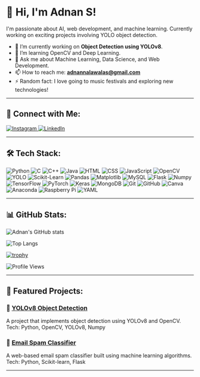 # 👋 Hi, I'm Adnan S!  
I'm passionate about AI, web development, and machine learning. Currently working on exciting projects involving YOLO object detection.

- 🔭 I’m currently working on **Object Detection using YOLOv8**.
- 🌱 I’m learning OpenCV and Deep Learning.
- 💬 Ask me about Machine Learning, Data Science, and Web Development.
- 📫 How to reach me: **[adnannalawalas@gmail.com](mailto:adnannalawalas@gmail.com)**  
- ⚡ Random fact: I love going to music festivals and exploring new technologies!

---

## 🔗 Connect with Me:

<a href="https://instagram.com/_.addstagram._" target="_blank">
  <img src="https://img.shields.io/badge/Instagram-E4405F?style=for-the-badge&logo=instagram&logoColor=white" alt="Instagram">
</a>
<a href="https://linkedin.com/in/adnansn" target="_blank">
  <img src="https://img.shields.io/badge/LinkedIn-0A66C2?style=for-the-badge&logo=linkedin&logoColor=white" alt="LinkedIn">
</a>

---

## 🛠️ Tech Stack:
<p align="left">
  <img src="https://img.shields.io/badge/Python-3776AB?style=for-the-badge&logo=python&logoColor=white" alt="Python">
  <img src="https://img.shields.io/badge/C-A8B9CC?style=for-the-badge&logo=c&logoColor=black" alt="C">
  <img src="https://img.shields.io/badge/C++-00599C?style=for-the-badge&logo=c%2B%2B&logoColor=white" alt="C++">
  <img src="https://img.shields.io/badge/Java-007396?style=for-the-badge&logo=java&logoColor=white" alt="Java">
  <img src="https://img.shields.io/badge/HTML-E34F26?style=for-the-badge&logo=html5&logoColor=white" alt="HTML">
  <img src="https://img.shields.io/badge/CSS-1572B6?style=for-the-badge&logo=css3&logoColor=white" alt="CSS">
  <img src="https://img.shields.io/badge/JavaScript-F7DF1E?style=for-the-badge&logo=javascript&logoColor=black" alt="JavaScript">
  <img src="https://img.shields.io/badge/OpenCV-5C3EE8?style=for-the-badge&logo=opencv&logoColor=white" alt="OpenCV">
  <img src="https://img.shields.io/badge/YOLO-00FFFF?style=for-the-badge&logo=yolo&logoColor=black" alt="YOLO">
  <img src="https://img.shields.io/badge/Scikit--Learn-F7931E?style=for-the-badge&logo=scikit-learn&logoColor=black" alt="Scikit-Learn">
  <img src="https://img.shields.io/badge/Pandas-150458?style=for-the-badge&logo=pandas&logoColor=white" alt="Pandas">
  <img src="https://img.shields.io/badge/Matplotlib-11557C?style=for-the-badge" alt="Matplotlib">
  <img src="https://img.shields.io/badge/MySQL-4479A1?style=for-the-badge&logo=mysql&logoColor=white" alt="MySQL">
  <img src="https://img.shields.io/badge/Flask-000000?style=for-the-badge&logo=flask&logoColor=white" alt="Flask">
  <img src="https://img.shields.io/badge/Numpy-013243?style=for-the-badge&logo=numpy&logoColor=white" alt="Numpy">
  <img src="https://img.shields.io/badge/TensorFlow-FF6F00?style=for-the-badge&logo=tensorflow&logoColor=white" alt="TensorFlow">
  <img src="https://img.shields.io/badge/PyTorch-EE4C2C?style=for-the-badge&logo=pytorch&logoColor=white" alt="PyTorch">
  <img src="https://img.shields.io/badge/Keras-D00000?style=for-the-badge&logo=keras&logoColor=white" alt="Keras">
  <img src="https://img.shields.io/badge/MongoDB-47A248?style=for-the-badge&logo=mongodb&logoColor=white" alt="MongoDB">
  <img src="https://img.shields.io/badge/Git-F05032?style=for-the-badge&logo=git&logoColor=white" alt="Git">
  <img src="https://img.shields.io/badge/GitHub-181717?style=for-the-badge&logo=github&logoColor=white" alt="GitHub">
  <img src="https://img.shields.io/badge/Canva-00C4CC?style=for-the-badge&logo=canva&logoColor=white" alt="Canva">
  <img src="https://img.shields.io/badge/Anaconda-44A833?style=for-the-badge&logo=anaconda&logoColor=white" alt="Anaconda">
  <img src="https://img.shields.io/badge/Raspberry_Pi-C51A4A?style=for-the-badge&logo=raspberry-pi&logoColor=white" alt="Raspberry Pi">
  <img src="https://img.shields.io/badge/YAML-000000?style=for-the-badge&logo=yaml&logoColor=white" alt="YAML">
</p>


---

## 📊 GitHub Stats:
![Adnan's GitHub stats](https://github-readme-stats.vercel.app/api?username=AdnanSN&show_icons=true&theme=dark)

![Top Langs](https://github-readme-stats.vercel.app/api/top-langs/?username=AdnanSN&layout=compact&theme=dark)

[![trophy](https://github-profile-trophy.vercel.app/?username=AdnanSN&theme=darkhub)](https://github.com/ryo-ma/github-profile-trophy)

![Profile Views](https://komarev.com/ghpvc/?username=AdnanSN&color=blue)

---

## 📌 Featured Projects:
### 🔹 [YOLOv8 Object Detection](https://github.com/AdnanSN/Object-detection-using-YOLOv8)
A project that implements object detection using YOLOv8 and OpenCV.  
Tech: Python, OpenCV, YOLOv8, Numpy  

### 🔹 [Email Spam Classifier](https://github.com/AdnanSN/Email-spam-classifier-website)
A web-based email spam classifier built using machine learning algorithms.  
Tech: Python, Scikit-learn, Flask  

---


